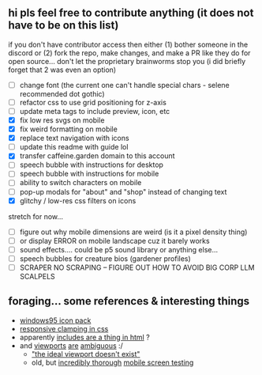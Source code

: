 ## hi pls feel free to contribute anything (it does not have to be on this list)
if you don't have contributor access then either (1) bother someone in the discord or (2) fork the repo, make changes, and make a PR like they do for open source... don't let the proprietary brainworms stop you (i did briefly forget that 2 was even an option)

- [ ] change font (the current one can't handle special chars - selene recommended dot gothic)
- [ ] refactor css to use grid positioning for z-axis
- [ ] update meta tags to include preview, icon, etc
- [x] fix low res svgs on mobile
- [x] fix weird formatting on mobile
- [x] replace text navigation with icons
- [ ] update this readme with guide lol
- [x] transfer caffeine.garden domain to this account
- [ ] speech bubble with instructions for desktop
- [ ] speech bubble with instructions for mobile
- [ ] ability to switch characters on mobile
- [ ] pop-up modals for "about" and "shop" instead of changing text
- [x] glitchy / low-res css filters on icons

stretch for now...

- [ ] figure out why mobile dimensions are weird (is it a pixel density thing)
- [ ] or display ERROR on mobile landscape cuz it barely works
- [ ] sound effects.... could be p5 sound library or anything else...
- [ ] speech bubbles for creature bios (gardener profiles)
- [ ] SCRAPER NO SCRAPING – FIGURE OUT HOW TO AVOID BIG CORP LLM SCALPELS

## foraging... some references & interesting things

- [windows95 icon pack](https://archive.org/details/windows-95-all-icons)
- [responsive clamping in css](https://css-tricks.com/responsive-layouts-fewer-media-queries/#aa-control-when-the-items-wrap)
- apparently [includes are a thing in html](https://www.cuit.columbia.edu/content/server-side-includes) ?
- and [viewports](https://css-tricks.com/the-notch-and-css/) [are](https://developer.mozilla.org/en-US/docs/Web/CSS/length#relative_length_units_based_on_viewport) [ambiguous](https://www.w3.org/TR/css-values-4/#large-viewport-size) :/
  - ["the ideal viewport doesn't exist"](https://viewports.fyi/")
  - old, but [incredibly thorough](https://tripleodeon.com/assets/2011/12/table.html) [mobile screen testing](https://tripleodeon.com/2011/12/first-understand-your-screen/)
